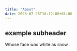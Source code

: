```yaml
---
title: "About"
date: 2023-07-25T18:12:00+01:00
---
```


## example subheader

Whose face was white as snow
